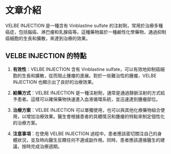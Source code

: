 # 文章介紹
VELBE INJECTION 是一種含有 Vinblastine sulfate 的注射劑，常用於治療多種癌症，包括腦癌、淋巴瘤和乳腺癌等。這種藥物屬於一種鹼性化學藥物，通過抑制癌細胞的生長和擴散，來達到治療的效果。
## VELBE INJECTION 的特點
1. **有效性**：VELBE INJECTION 含有 Vinblastine sulfate，可以有效地抑制癌細胞的生長和擴散，從而阻止腫瘤的進展。對於一些難治性的腫瘤，VELBE INJECTION 也顯示出了良好的治療效果。
2. **給藥方式**：VELBE INJECTION 是一種注射劑，通常是通過靜脈注射的方式給予患者。這樣可以確保藥物快速進入血液循環系統，並迅速達到腫瘤部位。
3. **治療方案**：VELBE INJECTION 可以單獨使用，也可以與其他化療藥物組合使用，以增加治療效果。醫生會根據患者的具體情況和腫瘤的特點來制定個性化的治療方案。
4. **注意事項**：在使用 VELBE INJECTION 過程中，患者應該密切關注自己的身體狀況，並及時向醫生反饋任何不適或副作用。同時，患者應該遵循醫生的建議，按時完成治療週期。